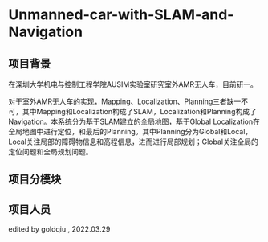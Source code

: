 # Unmanned-car-with-SLAM-and-Navigation
## 项目背景

在深圳大学机电与控制工程学院AUSIM实验室研究室外AMR无人车，目前研一。

对于室外AMR无人车的实现，Mapping、Localization、Planning三者缺一不可，其中Mapping和Localization构成了SLAM，Localization和Planning构成了Navigation。本系统分为基于SLAM建立的全局地图，基于Global Localization在全局地图中进行定位，和最后的Planning。其中Planning分为Global和Local，Local关注局部的障碍物信息和高程信息，进而进行局部规划；Global关注全局的定位问题和全局规划问题。

## 项目分模块



## 项目人员



edited by goldqiu , 2022.03.29
